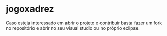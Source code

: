 # jogoxadrez

Caso esteja interessado em abrir o projeto e contribuir basta fazer um fork no repositório e abrir no seu visual studio ou no próprio eclipse.
